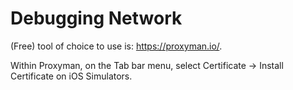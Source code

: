# Debugging Network

(Free) tool of choice to use is: https://proxyman.io/.

Within Proxyman, on the Tab bar menu, select Certificate -> Install Certificate on iOS Simulators.

